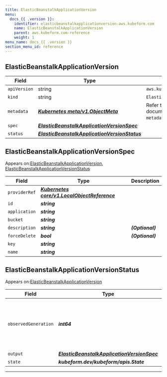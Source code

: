 ```yaml
---
title: ElasticBeanstalkApplicationVersion
menu:
  docs_{{ .version }}:
    identifier: elasticbeanstalkapplicationversion-aws.kubeform.com
    name: ElasticBeanstalkApplicationVersion
    parent: aws.kubeform.com-reference
    weight: 1
menu_name: docs_{{ .version }}
section_menu_id: reference
---
```


## ElasticBeanstalkApplicationVersion
| Field | Type | Description |
| ------ | ----- | ----------- |
| `apiVersion` | string | `aws.kubeform.com/v1alpha1` |
|    `kind` | string | `ElasticBeanstalkApplicationVersion` |
| `metadata` | ***[Kubernetes meta/v1.ObjectMeta](https://kubernetes.io/docs/reference/generated/kubernetes-api/v1.13/#objectmeta-v1-meta)***|Refer to the Kubernetes API documentation for the fields of the `metadata` field.|
| `spec` | ***[ElasticBeanstalkApplicationVersionSpec](#elasticbeanstalkapplicationversionspec)***||
| `status` | ***[ElasticBeanstalkApplicationVersionStatus](#elasticbeanstalkapplicationversionstatus)***||
## ElasticBeanstalkApplicationVersionSpec

Appears on:[ElasticBeanstalkApplicationVersion](#elasticbeanstalkapplicationversion), [ElasticBeanstalkApplicationVersionStatus](#elasticbeanstalkapplicationversionstatus)

| Field | Type | Description |
| ------ | ----- | ----------- |
| `providerRef` | ***[Kubernetes core/v1.LocalObjectReference](https://kubernetes.io/docs/reference/generated/kubernetes-api/v1.13/#localobjectreference-v1-core)***||
| `id` | ***string***||
| `application` | ***string***||
| `bucket` | ***string***||
| `description` | ***string***| ***(Optional)*** |
| `forceDelete` | ***bool***| ***(Optional)*** |
| `key` | ***string***||
| `name` | ***string***||
## ElasticBeanstalkApplicationVersionStatus

Appears on:[ElasticBeanstalkApplicationVersion](#elasticbeanstalkapplicationversion)

| Field | Type | Description |
| ------ | ----- | ----------- |
| `observedGeneration` | ***int64***| ***(Optional)*** Resource generation, which is updated on mutation by the API Server.|
| `output` | ***[ElasticBeanstalkApplicationVersionSpec](#elasticbeanstalkapplicationversionspec)***| ***(Optional)*** |
| `state` | ***kubeform.dev/kubeform/apis.State***| ***(Optional)*** |
---
